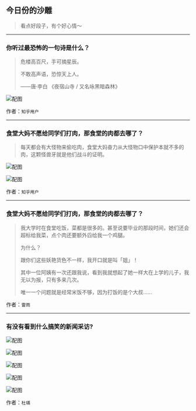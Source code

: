 ## 今日份的沙雕

> 看点好段子，有个好心情～


 
---

### 你听过最恐怖的一句诗是什么？

> 危楼高百尺，手可摘星辰。
> 
> 不敢高声语，恐惊天上人。
> 
> ——唐·李白 《夜宿山寺 / 又名咏黑暗森林》



![配图](http://pic2.zhimg.com/70/v2-5b4507e358cf7dfd5b16ec3aa6791005_b.jpg)


作者：`知乎用户`

---

### 食堂大妈不愿给同学们打肉，那食堂的肉都去哪了？

> 每天都会有大怪物来偷吃肉，食堂大妈奋力从大怪物口中保护本就不多的肉，这颗怪兽牙就是他们战斗的证明。



![配图](http://pic1.zhimg.com/70/v2-ffaeedbd0d1d5cbfca55ddf9057773c8_b.jpg)



![配图](http://pic2.zhimg.com/70/v2-27cabfeb8bcd69b3adb36924473cbc5d_b.jpg)


作者：`知乎用户`

---

### 食堂大妈不愿给同学们打肉，那食堂的肉都去哪了？

> 我大学时在食堂吃饭，菜都是很多的。甚至说要毕业的那段时间，她们还会超标给我菜，点个肉还要额外舀给我一个鸡腿。
> 
> 为什么？
> 
> 跟你们这些妖艳货色不一样，我开口就是叫「姐」！
> 
> 其中一位阿姨有一次还跟我说，看到我就想起了她一样大在上学的儿子，我无以为报，只有多来几次。
> 
> 唯一一个问题就是经常米饭不够，因为打饭的是个大叔……


作者：`雷雨`

---

### 有没有看到什么搞笑的新闻采访?

> 



![配图](http://pic2.zhimg.com/70/v2-8ac3dac56081832606af7545637cc079_b.jpg)



![配图](http://pic2.zhimg.com/70/v2-4fe7b888c5475f46cfa8620d82f93071_b.jpg)



![配图](http://pic2.zhimg.com/70/v2-1ba85c15426d3df0f3fcaa136784f63d_b.jpg)



![配图](http://pic1.zhimg.com/70/v2-a56af9d1de93e1fac727563446880ec8_b.jpg)



![配图](http://pic1.zhimg.com/70/v2-a0b4ee7d61aaf2e97f62aeeca357e608_b.jpg)


作者：`杜璊`